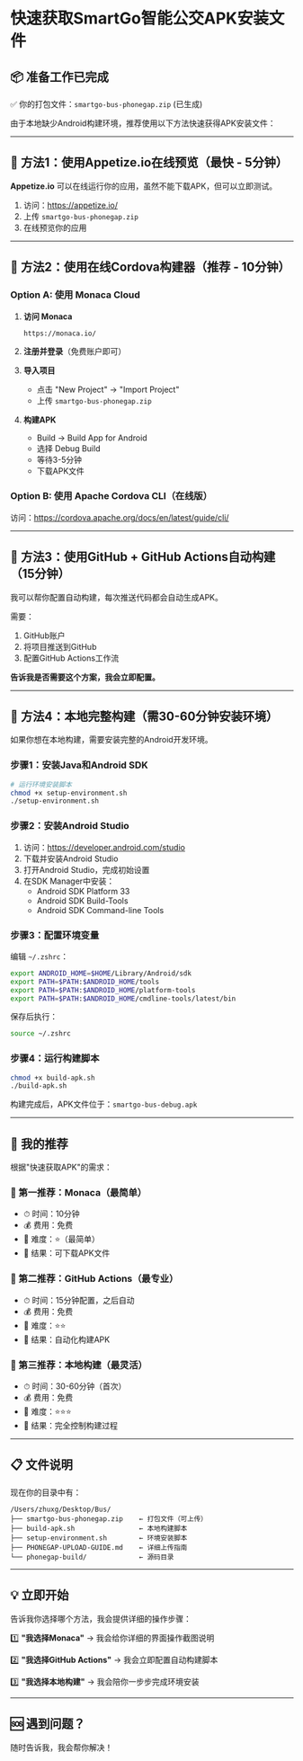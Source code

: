 # 快速获取SmartGo智能公交APK安装文件

## 📦 准备工作已完成

✅ 你的打包文件：`smartgo-bus-phonegap.zip` (已生成)

由于本地缺少Android构建环境，推荐使用以下方法快速获得APK安装文件：

---

## 🚀 方法1：使用Appetize.io在线预览（最快 - 5分钟）

**Appetize.io** 可以在线运行你的应用，虽然不能下载APK，但可以立即测试。

1. 访问：https://appetize.io/
2. 上传 `smartgo-bus-phonegap.zip`
3. 在线预览你的应用

---

## 🚀 方法2：使用在线Cordova构建器（推荐 - 10分钟）

### Option A: 使用 Monaca Cloud

1. **访问 Monaca**
   ```
   https://monaca.io/
   ```

2. **注册并登录**（免费账户即可）

3. **导入项目**
   - 点击 "New Project" → "Import Project"
   - 上传 `smartgo-bus-phonegap.zip`

4. **构建APK**
   - Build → Build App for Android
   - 选择 Debug Build
   - 等待3-5分钟
   - 下载APK文件

### Option B: 使用 Apache Cordova CLI（在线版）

访问：https://cordova.apache.org/docs/en/latest/guide/cli/

---

## 🚀 方法3：使用GitHub + GitHub Actions自动构建（15分钟）

我可以帮你配置自动构建，每次推送代码都会自动生成APK。

需要：
1. GitHub账户
2. 将项目推送到GitHub
3. 配置GitHub Actions工作流

**告诉我是否需要这个方案，我会立即配置。**

---

## 🚀 方法4：本地完整构建（需30-60分钟安装环境）

如果你想在本地构建，需要安装完整的Android开发环境。

### 步骤1：安装Java和Android SDK

```bash
# 运行环境安装脚本
chmod +x setup-environment.sh
./setup-environment.sh
```

### 步骤2：安装Android Studio

1. 访问：https://developer.android.com/studio
2. 下载并安装Android Studio
3. 打开Android Studio，完成初始设置
4. 在SDK Manager中安装：
   - Android SDK Platform 33
   - Android SDK Build-Tools
   - Android SDK Command-line Tools

### 步骤3：配置环境变量

编辑 `~/.zshrc`：

```bash
export ANDROID_HOME=$HOME/Library/Android/sdk
export PATH=$PATH:$ANDROID_HOME/tools
export PATH=$PATH:$ANDROID_HOME/platform-tools
export PATH=$PATH:$ANDROID_HOME/cmdline-tools/latest/bin
```

保存后执行：
```bash
source ~/.zshrc
```

### 步骤4：运行构建脚本

```bash
chmod +x build-apk.sh
./build-apk.sh
```

构建完成后，APK文件位于：`smartgo-bus-debug.apk`

---

## 🎯 我的推荐

根据"快速获取APK"的需求：

### 🥇 第一推荐：Monaca（最简单）
- ⏱ 时间：10分钟
- 💰 费用：免费
- 🔧 难度：⭐（最简单）
- 📱 结果：可下载APK文件

### 🥈 第二推荐：GitHub Actions（最专业）
- ⏱ 时间：15分钟配置，之后自动
- 💰 费用：免费
- 🔧 难度：⭐⭐
- 📱 结果：自动化构建APK

### 🥉 第三推荐：本地构建（最灵活）
- ⏱ 时间：30-60分钟（首次）
- 💰 费用：免费
- 🔧 难度：⭐⭐⭐
- 📱 结果：完全控制构建过程

---

## 📋 文件说明

现在你的目录中有：

```
/Users/zhuxg/Desktop/Bus/
├── smartgo-bus-phonegap.zip    ← 打包文件（可上传）
├── build-apk.sh                ← 本地构建脚本
├── setup-environment.sh        ← 环境安装脚本
├── PHONEGAP-UPLOAD-GUIDE.md    ← 详细上传指南
└── phonegap-build/             ← 源码目录
```

---

## 💡 立即开始

告诉我你选择哪个方法，我会提供详细的操作步骤：

1️⃣ **"我选择Monaca"** → 我会给你详细的界面操作截图说明

2️⃣ **"我选择GitHub Actions"** → 我会立即配置自动构建脚本

3️⃣ **"我选择本地构建"** → 我会陪你一步步完成环境安装

---

## 🆘 遇到问题？

随时告诉我，我会帮你解决！

